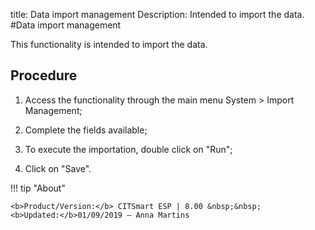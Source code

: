 title: Data import management
Description: Intended to import the data.
#Data import management

This functionality is intended to import the data.

Procedure
-------------

1.  Access the functionality through the main menu System \> Import Management;

2.  Complete the fields available;

3.  To execute the importation, double click on "Run";

4.  Click on "Save".


!!! tip "About"

    <b>Product/Version:</b> CITSmart ESP | 8.00 &nbsp;&nbsp;
    <b>Updated:</b>01/09/2019 – Anna Martins
